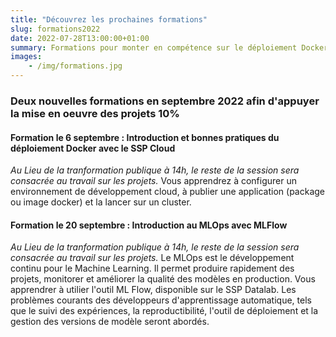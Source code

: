 ```yaml
---
title: "Découvrez les prochaines formations"
slug: formations2022
date: 2022-07-28T13:00:00+01:00
summary: Formations pour monter en compétence sur le déploiement Docker et le MLOps
images: 
    - /img/formations.jpg
---
```


### Deux nouvelles formations en septembre 2022 afin d'appuyer la mise en oeuvre des projets 10%

#### Formation le 6 septembre : Introduction et bonnes pratiques du déploiement Docker avec le SSP Cloud
*Au Lieu de la tranformation publique à 14h, le reste de la session sera consacrée au travail sur les projets.*
Vous apprendrez à configurer un environnement de développement cloud, à publier une application (package ou image docker) et la lancer sur un cluster.

#### Formation le 20 septembre : Introduction au MLOps avec MLFlow
*Au Lieu de la tranformation publique à 14h, le reste de la session sera consacrée au travail sur les projets.*
Le MLOps est le développement continu pour le Machine Learning. Il permet produire rapidement des projets, monitorer et améliorer la qualité des modèles en production.
Vous apprendrer à utilier l'outil ML Flow, disponible sur le SSP Datalab. Les problèmes courants des développeurs d'apprentissage automatique, tels que le suivi des expériences, la reproductibilité, l'outil de déploiement et la gestion des versions de modèle seront abordés. 
